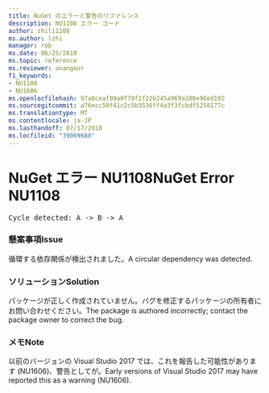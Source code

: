 ```yaml
---
title: NuGet のエラーと警告のリファレンス
description: NU1108 エラー コード
author: zhili1208
ms.author: lzhi
manager: rob
ms.date: 06/25/2018
ms.topic: reference
ms.reviewer: anangaur
f1_keywords:
- NU1108
- NU1606
ms.openlocfilehash: 97a8ceaf09a0f79f2f22b245a969a108e96ed102
ms.sourcegitcommit: a76ecc58f41c2c5b3536ff4a3f3fcbdf5258177c
ms.translationtype: MT
ms.contentlocale: ja-JP
ms.lasthandoff: 07/17/2018
ms.locfileid: "39069688"
---
```

# <a name="nuget-error-nu1108"></a><span data-ttu-id="fde66-103">NuGet エラー NU1108</span><span class="sxs-lookup"><span data-stu-id="fde66-103">NuGet Error NU1108</span></span>

<pre>Cycle detected: A -> B -> A</pre>

### <a name="issue"></a><span data-ttu-id="fde66-104">懸案事項</span><span class="sxs-lookup"><span data-stu-id="fde66-104">Issue</span></span>
<span data-ttu-id="fde66-105">循環する依存関係が検出されました。</span><span class="sxs-lookup"><span data-stu-id="fde66-105">A circular dependency was detected.</span></span>

### <a name="solution"></a><span data-ttu-id="fde66-106">ソリューション</span><span class="sxs-lookup"><span data-stu-id="fde66-106">Solution</span></span>
<span data-ttu-id="fde66-107">パッケージが正しく作成されていません。バグを修正するパッケージの所有者にお問い合わせください。</span><span class="sxs-lookup"><span data-stu-id="fde66-107">The package is authored incorrectly; contact the package owner to correct the bug.</span></span>

### <a name="note"></a><span data-ttu-id="fde66-108">メモ</span><span class="sxs-lookup"><span data-stu-id="fde66-108">Note</span></span>
<span data-ttu-id="fde66-109">以前のバージョンの Visual Studio 2017 では、これを報告した可能性があります (NU1606)、警告としてが。</span><span class="sxs-lookup"><span data-stu-id="fde66-109">Early versions of Visual Studio 2017 may have reported this as a warning (NU1606).</span></span>
